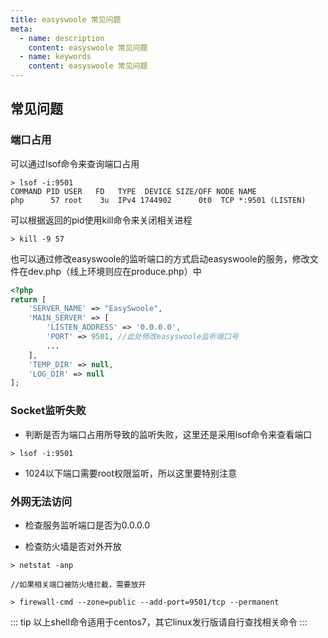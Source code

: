 ```yaml
---
title: easyswoole 常见问题
meta:
  - name: description
    content: easyswoole 常见问题
  - name: keywords
    content: easyswoole 常见问题
---
```

## 常见问题
### 端口占用
可以通过lsof命令来查询端口占用
```shell script
> lsof -i:9501
COMMAND PID USER   FD   TYPE  DEVICE SIZE/OFF NODE NAME
php      57 root    3u  IPv4 1744902      0t0  TCP *:9501 (LISTEN)
```
可以根据返回的pid使用kill命令来关闭相关进程
```
> kill -9 57
```
也可以通过修改easyswoole的监听端口的方式启动easyswoole的服务，修改文件在dev.php（线上环境则应在produce.php）中
```php
<?php
return [
    'SERVER_NAME' => "EasySwoole",
    'MAIN_SERVER' => [
        'LISTEN_ADDRESS' => '0.0.0.0',
        'PORT' => 9501, //此处修改easyswoole监听端口号
        ...
    ],
    'TEMP_DIR' => null,
    'LOG_DIR' => null
];
```

### Socket监听失败
- 判断是否为端口占用所导致的监听失败，这里还是采用lsof命令来查看端口
```shell script
> lsof -i:9501
```

- 1024以下端口需要root权限监听，所以这里要特别注意

### 外网无法访问
- 检查服务监听端口是否为0.0.0.0

- 检查防火墙是否对外开放
```shell script
> netstat -anp

//如果相关端口被防火墙拦截，需要放开

> firewall-cmd --zone=public --add-port=9501/tcp --permanent
```
::: tip
以上shell命令适用于centos7，其它linux发行版请自行查找相关命令
:::
